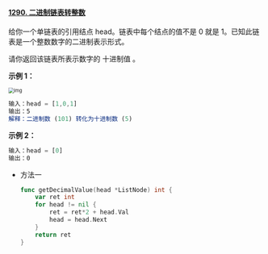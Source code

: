 #### [1290. 二进制链表转整数](https://leetcode-cn.com/problems/convert-binary-number-in-a-linked-list-to-integer/)

给你一个单链表的引用结点 head。链表中每个结点的值不是 0 就是 1。已知此链表是一个整数数字的二进制表示形式。

请你返回该链表所表示数字的 十进制值 。

**示例 1：**

<img src="https://assets.leetcode-cn.com/aliyun-lc-upload/uploads/2019/12/15/graph-1.png" alt="img" style="zoom:67%;" />

```js
输入：head = [1,0,1]
输出：5
解释：二进制数 (101) 转化为十进制数 (5)
```

**示例 2：**

```js
输入：head = [0]
输出：0
```

- 方法一

  ```go
  func getDecimalValue(head *ListNode) int {
      var ret int
      for head != nil {
          ret = ret*2 + head.Val
          head = head.Next
      }
      return ret
  }
  ```

  